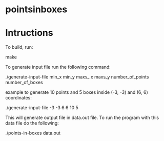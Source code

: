 pointsinboxes
=============

Intructions
===========

To build, run:

make

To generate input file run the following command:

./generate-input-file min_x min_y maxs_ x maxs_y number_of_points number_of_boxes

example to generate 10 points and 5 boxes inside (-3, -3) and (6, 6) coordinates:

./generate-input-file -3 -3 6 6 10 5

This will generate output file in data.out file. To run the program with this data file do the following:

./points-in-boxes data.out


